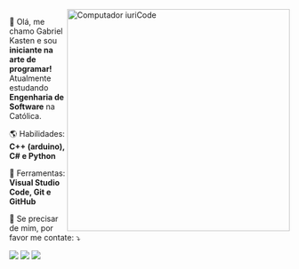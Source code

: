 <img src="https://raw.githubusercontent.com/MicaelliMedeiros/micaellimedeiros/master/image/computer-illustration.png" min-width="400px" max-width="400px" width="400px" align="right" alt="Computador iuriCode">

<p align="left"> 
  🐼 Olá, me chamo Gabriel Kasten e sou <strong> iniciante na arte de programar! </strong><br>
     Atualmente estudando <strong>Engenharia de Software</strong> na Católica.
</p>

<p align="left">
 🌎 Habilidades: <strong>C++ (arduino), C# e Python</strong>
</p>

<p align="left">
  💼 Ferramentas: <strong>Visual Studio Code, Git e GitHub</strong>
</p>

<p align="left">
  💌 Se precisar de mim, por favor me contate: ⤵️
</p>

<p align="left">
  <a href="mailto:gabrieldegkasten@gmail.com?" alt="Gmail">
  <img src="https://img.shields.io/badge/-Gmail-FF0000?style=flat-square&labelColor=FF0000&logo=gmail&logoColor=white&link=mailto:gabrieldegkasten@gmail.com?" /></a>
  
  <a href="https://www.linkedin.com/in/gabriel-kasten/" alt="Linkedin">
  <img src="https://img.shields.io/badge/-Linkedin-0e76a8?style=flat-square&logo=Linkedin&logoColor=white&link=https://www.linkedin.com/in/gabriel-kasten/" /></a>

  <a href="https://api.whatsapp.com/send?phone=5547988318486" alt="WhatsApp">
  <img src="https://img.shields.io/badge/-WhatsApp-25d366?style=flat-square&labelColor=25d366&logo=whatsapp&logoColor=white&link=https://api.whatsapp.com/send?phone=5547988318486"/></a>
  
  
  
